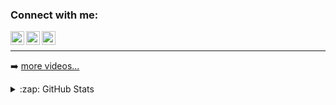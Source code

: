 



### Connect with me:

[<img align="left" alt="sipoczlaszlo | LinkedIn" width="22px" src="https://cdn.jsdelivr.net/npm/simple-icons@v3/icons/linkedin.svg" />][linkedin]
[<img align="left" alt="sipoczlaszlo | Codersrank" width="22px" src="https://cdn.jsdelivr.net/npm/simple-icons@3.12.0/icons/codersrank.svg" />][codersrank]
[<img align="left" alt="sipoczlaszlo | Hackerrank" width="22px" src="https://cdn.jsdelivr.net/npm/simple-icons@3.12.0/icons/hackerrank.svg" />][hackerrank]


<br />


---

➡️ [more videos...](https://youtube.com/channel/UCx7kBxZKjsCVyj3oQgtpMFA)

<details>
  <summary>:zap: GitHub Stats</summary>

  <img align="left" alt="codeSTACKr's GitHub Stats" src="https://github-readme-stats.codestackr.vercel.app/api?username=sipocz&show_icons=true&hide_border=true" />

</details>


[linkedin]: https://www.linkedin.com/in/36204746473
[codersrank]: https://profile.codersrank.io/user/sipocz
[youtube]: https://youtube.com/channel/UCx7kBxZKjsCVyj3oQgtpMFA
[hackerrank]: https://www.hackerrank.com/sipoczlaszlo

